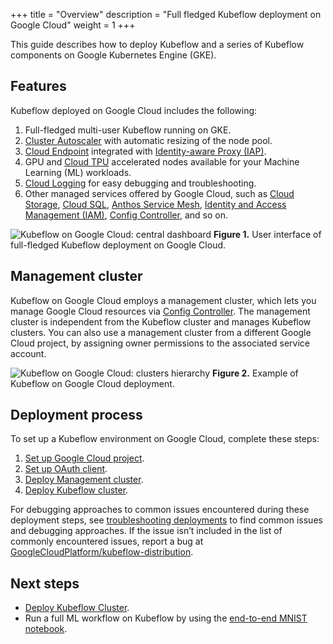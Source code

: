 +++
title = "Overview"
description = "Full fledged Kubeflow deployment on Google Cloud"
weight = 1
+++

This guide describes how to deploy Kubeflow and a series of Kubeflow components on Google Kubernetes Engine (GKE).
<!-- If you want to use Kubeflow Pipelines only, refer to [Installation Options for Kubeflow Pipelines](https://www.kubeflow.org/docs/components/pipelines/installation/overview/) for choosing an installation option.
-->

## Features

Kubeflow deployed on Google Cloud includes the following:

1. Full-fledged multi-user Kubeflow running on GKE.
1. [Cluster Autoscaler](https://cloud.google.com/kubernetes-engine/docs/concepts/cluster-autoscaler)
    with automatic resizing of the node pool.
1. [Cloud Endpoint](https://cloud.google.com/endpoints/docs) integrated with [Identity-aware Proxy (IAP)](https://cloud.google.com/iap).
1. GPU and [Cloud TPU](https://cloud.google.com/tpu/) accelerated nodes available for your Machine Learning (ML) workloads.
1. [Cloud Logging](https://cloud.google.com/logging/docs/) for easy debugging and troubleshooting.
1. Other managed services offered by Google Cloud, such as [Cloud Storage](https://cloud.google.com/storage), [Cloud SQL](https://cloud.google.com/sql), [Anthos Service Mesh](https://cloud.google.com/anthos/service-mesh), [Identity and Access Management (IAM)](https://cloud.google.com/iam), [Config Controller](https://cloud.google.com/anthos-config-management/docs/concepts/config-controller-overview), and so on.

![Kubeflow on Google Cloud: central dashboard](../../images/gke/full-kf-home.png)
**Figure 1.** User interface of full-fledged Kubeflow deployment on Google Cloud.

## Management cluster

Kubeflow on Google Cloud employs a management cluster, which lets you manage Google Cloud resources via [Config Controller](https://cloud.google.com/anthos-config-management/docs/concepts/config-controller-overview). The management cluster is independent from the Kubeflow cluster and manages Kubeflow clusters. You can also use a management cluster from a different Google Cloud project, by assigning owner permissions to the associated service account.

![Kubeflow on Google Cloud: clusters hierarchy](../../images/gke/full-deployment-structure.png)
**Figure 2.** Example of Kubeflow on Google Cloud deployment.

## Deployment process

To set up a Kubeflow environment on Google Cloud, complete these steps:

1. [Set up Google Cloud project](../project-setup/).
2. [Set up OAuth client](../oauth-setup/).
3. [Deploy Management cluster](../management-setup/).
4. [Deploy Kubeflow cluster](../deploy-cli/).

For debugging approaches to common issues encountered during these deployment steps, see [troubleshooting deployments](../../troubleshooting/) to find common issues
and debugging approaches. If the issue isn’t included in the list of commonly encountered issues, report a bug at [GoogleCloudPlatform/kubeflow-distribution](https://github.com/GoogleCloudPlatform/kubeflow-distribution).

## Next steps

- [Deploy Kubeflow Cluster](../deploy-cli/).
- Run a full ML workflow on Kubeflow by using the [end-to-end MNIST notebook](https://github.com/kubeflow/pipelines/blob/e42d9d2609369b96973c821dca11fe5b2565e705/samples/contrib/kubeflow-e2e-mnist/kubeflow-e2e-mnist.ipynb).
